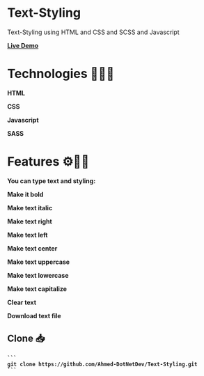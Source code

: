 # Text-Styling
Text-Styling using HTML and CSS and SCSS and Javascript 

<a href="https://ahmed-dotnetdev.github.io/Text-Styling/"><strong>Live Demo<strong></a>

# Technologies 👨🏻‍💻
  <p>HTML</p>
  <p>CSS</p>  
  <p>Javascript</p>  
  <p>SASS</p>  
 
# Features ⚙✍🏻
  <p>You can type text and styling: </p>
  <p>Make it bold</p>
  <p>Make text italic</p>  
  <p>Make text right</p>  
  <p>Make text left</p>  
  <p>Make text center</p>    
  <p>Make text uppercase</p>    
  <p>Make text lowercase</p>      
  <p>Make text capitalize</p>      
  <p>Clear text</p>      
  <p>Download text file</p>   
  
## Clone 📥
    
    ```
    git clone https://github.com/Ahmed-DotNetDev/Text-Styling.git
    ```
